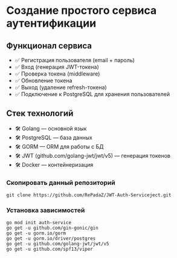 <h1>Создание простого сервиса аутентификации</h1>

<h2>Функционал сервиса</h2>
<ul>
    <li>
    ✅ Регистрация пользователя (email + пароль) </li>
    <li> 
    ✅ Вход (генерация JWT-токена)
    </li>
    <li>
    ✅ Проверка токена (middleware)
    </li>
    <li>
    ✅ Обновление токена
    </li>
    <li>
    ✅ Выход (удаление refresh-токена)
    </li>
    <li>
    ✅ Подключение к PostgreSQL для хранения пользователей
    </li>
</ul>

<h2>Стек технологий</h2>
<ul>
    <li>
    🛠 Golang — основной язык
    <li> 
    🛠 PostgreSQL — база данных
    </li>
    <li>
    🛠 GORM — ORM для работы с БД
    </li>
    <li>
    🛠 JWT (github.com/golang-jwt/jwt/v5) — генерация токенов
    </li>
    <li>
    🛠 Docker — контейнеризация
    </li>
</ul>

<h3>Скопировать данный репозиторий</h3>

```
git clone https://github.com/RePadaZ/JWT-Auth-Serviceject.git
```

<h3>Установка зависимостей</h3>

``` githubexpressionlanguage
go mod init auth-service
go get -u github.com/gin-gonic/gin
go get -u gorm.io/gorm
go get -u gorm.io/driver/postgres
go get -u github.com/golang-jwt/jwt/v5
go get -u github.com/spf13/viper
```
